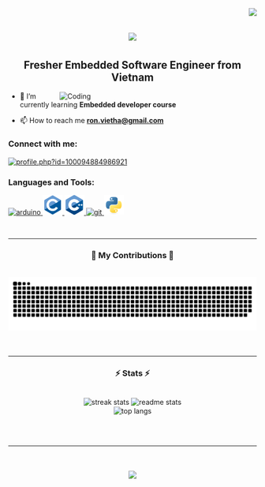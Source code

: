 <img align="right" src="https://visitor-badge.laobi.icu/badge?page_id=Ha-NV.Ha-NV" />

<h1 align="center">
    <img src="https://readme-typing-svg.herokuapp.com/?font=Righteous&size=35&center=true&vCenter=true&width=700&height=70&duration=4000&lines=Nice+to+meet+you👋👋👋;+I'm+Nguyen+Viet+Ha;+Welcome+to+my+Github+homepage+💖💖💖" />
</h1>

<h2 align="center"> Fresher Embedded Software Engineer from Vietnam </h2>
<img align="right" alt="Coding" width="400" src="https://camo.githubusercontent.com/8a9c7f854df987a0b488caf7b4ca6fb56e368e1a0b85602574da94c19d1c2d2e/68747470733a2f2f70687973696373677572756b756c2e66696c65732e776f726470726573732e636f6d2f323031392f30322f6368617261637465722d312e676966">

- 🌱 I’m currently learning **Embedded developer course**

- 📫 How to reach me **ron.vietha@gmail.com**

<h3 align="left">Connect with me:</h3>
<p align="left">
<a href="https://fb.com/profile.php?id=100094884986921" target="blank"><img align="center" src="https://raw.githubusercontent.com/rahuldkjain/github-profile-readme-generator/master/src/images/icons/Social/facebook.svg" alt="profile.php?id=100094884986921" height="30" width="40" /></a>
</p>

<h3 align="left">Languages and Tools:</h3>
<p align="left"> <a href="https://www.arduino.cc/" target="_blank" rel="noreferrer"> <img src="https://cdn.worldvectorlogo.com/logos/arduino-1.svg" alt="arduino" width="40" height="40"/> </a> <a href="https://www.cprogramming.com/" target="_blank" rel="noreferrer"> <img src="https://raw.githubusercontent.com/devicons/devicon/master/icons/c/c-original.svg" alt="c" width="40" height="40"/> </a> <a href="https://www.w3schools.com/cpp/" target="_blank" rel="noreferrer"> <img src="https://raw.githubusercontent.com/devicons/devicon/master/icons/cplusplus/cplusplus-original.svg" alt="cplusplus" width="40" height="40"/> </a> <a href="https://git-scm.com/" target="_blank" rel="noreferrer"> <img src="https://www.vectorlogo.zone/logos/git-scm/git-scm-icon.svg" alt="git" width="40" height="40"/> </a> <a href="https://www.python.org" target="_blank" rel="noreferrer"> <img src="https://raw.githubusercontent.com/devicons/devicon/master/icons/python/python-original.svg" alt="python" width="40" height="40"/> </a> </p>

<br/>
<hr/>

<h3 align="center">📝 My Contributions 📝</h3>
<br/>
<div align="center">
  <img alt="snake eating my contributions" src="https://raw.githubusercontent.com/Ha-NV/Ha-NV/output/github-contribution-grid-snake.svg" />
  <br/><br/><br/>
</div>

<hr/>

<h3 align="center">⚡ Stats ⚡</h3>
<br/>
<div align=center>
  <img width=390 src="https://github-readme-streak-stats-salesp07.vercel.app/?user=ha-nv&count_private=true&theme=react&border_radius=10" alt="streak stats"/>
  <img width=390 src="https://github-readme-stats-salesp07.vercel.app/api?username=ha-nv&count_private=true&show_icons=true&theme=react&rank_icon=github&border_radius=10" alt="readme stats" />
  <br/>
  <img width=325 align="center" src="https://github-readme-stats-salesp07.vercel.app/api/top-langs/?username=ha-nv&hide=HTML&langs_count=8&layout=compact&theme=react&border_radius=10&size_weight=0.5&count_weight=0.5&exclude_repo=github-readme-stats" alt="top langs" />
</div>

<br/><br/>

<hr/>

<h1 align="center">
    <img src="https://readme-typing-svg.herokuapp.com/?font=Righteous&size=25&center=true&vCenter=true&width=700&height=70&duration=4000&lines=💖💖💖+Thanks+for+visiting+💖💖💖;+📬+Please+contact+me+on+Facebook+or+Email+📬" />
</h1>

